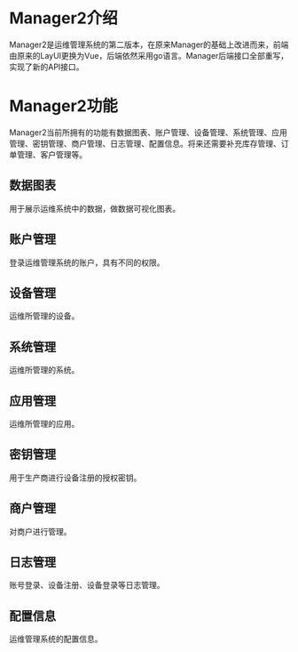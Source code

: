 # Manager2介绍

Manager2是运维管理系统的第二版本，在原来Manager的基础上改进而来，前端由原来的LayUI更换为Vue，后端依然采用go语言。Manager后端接口全部重写，实现了新的API接口。

# Manager2功能

Manager2当前所拥有的功能有数据图表、账户管理、设备管理、系统管理、应用管理、密钥管理、商户管理、日志管理、配置信息。将来还需要补充库存管理、订单管理、客户管理等。

## 数据图表

用于展示运维系统中的数据，做数据可视化图表。

## 账户管理

登录运维管理系统的账户，具有不同的权限。

## 设备管理

运维所管理的设备。

## 系统管理

运维所管理的系统。

## 应用管理

运维所管理的应用。

## 密钥管理

用于生产商进行设备注册的授权密钥。

## 商户管理

对商户进行管理。

## 日志管理

账号登录、设备注册、设备登录等日志管理。

## 配置信息

运维管理系统的配置信息。
